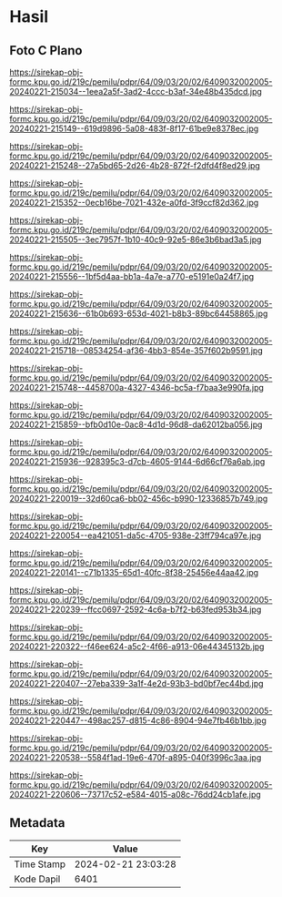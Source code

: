 # Hasil

## Foto C Plano

https://sirekap-obj-formc.kpu.go.id/219c/pemilu/pdpr/64/09/03/20/02/6409032002005-20240221-215034--1eea2a5f-3ad2-4ccc-b3af-34e48b435dcd.jpg

https://sirekap-obj-formc.kpu.go.id/219c/pemilu/pdpr/64/09/03/20/02/6409032002005-20240221-215149--619d9896-5a08-483f-8f17-61be9e8378ec.jpg

https://sirekap-obj-formc.kpu.go.id/219c/pemilu/pdpr/64/09/03/20/02/6409032002005-20240221-215248--27a5bd65-2d26-4b28-872f-f2dfd4f8ed29.jpg

https://sirekap-obj-formc.kpu.go.id/219c/pemilu/pdpr/64/09/03/20/02/6409032002005-20240221-215352--0ecb16be-7021-432e-a0fd-3f9ccf82d362.jpg

https://sirekap-obj-formc.kpu.go.id/219c/pemilu/pdpr/64/09/03/20/02/6409032002005-20240221-215505--3ec7957f-1b10-40c9-92e5-86e3b6bad3a5.jpg

https://sirekap-obj-formc.kpu.go.id/219c/pemilu/pdpr/64/09/03/20/02/6409032002005-20240221-215556--1bf5d4aa-bb1a-4a7e-a770-e5191e0a24f7.jpg

https://sirekap-obj-formc.kpu.go.id/219c/pemilu/pdpr/64/09/03/20/02/6409032002005-20240221-215636--61b0b693-653d-4021-b8b3-89bc64458865.jpg

https://sirekap-obj-formc.kpu.go.id/219c/pemilu/pdpr/64/09/03/20/02/6409032002005-20240221-215718--08534254-af36-4bb3-854e-357f602b9591.jpg

https://sirekap-obj-formc.kpu.go.id/219c/pemilu/pdpr/64/09/03/20/02/6409032002005-20240221-215748--4458700a-4327-4346-bc5a-f7baa3e990fa.jpg

https://sirekap-obj-formc.kpu.go.id/219c/pemilu/pdpr/64/09/03/20/02/6409032002005-20240221-215859--bfb0d10e-0ac8-4d1d-96d8-da62012ba056.jpg

https://sirekap-obj-formc.kpu.go.id/219c/pemilu/pdpr/64/09/03/20/02/6409032002005-20240221-215936--928395c3-d7cb-4605-9144-6d66cf76a6ab.jpg

https://sirekap-obj-formc.kpu.go.id/219c/pemilu/pdpr/64/09/03/20/02/6409032002005-20240221-220019--32d60ca6-bb02-456c-b990-12336857b749.jpg

https://sirekap-obj-formc.kpu.go.id/219c/pemilu/pdpr/64/09/03/20/02/6409032002005-20240221-220054--ea421051-da5c-4705-938e-23ff794ca97e.jpg

https://sirekap-obj-formc.kpu.go.id/219c/pemilu/pdpr/64/09/03/20/02/6409032002005-20240221-220141--c71b1335-65d1-40fc-8f38-25456e44aa42.jpg

https://sirekap-obj-formc.kpu.go.id/219c/pemilu/pdpr/64/09/03/20/02/6409032002005-20240221-220239--ffcc0697-2592-4c6a-b7f2-b63fed953b34.jpg

https://sirekap-obj-formc.kpu.go.id/219c/pemilu/pdpr/64/09/03/20/02/6409032002005-20240221-220322--f46ee624-a5c2-4f66-a913-06e44345132b.jpg

https://sirekap-obj-formc.kpu.go.id/219c/pemilu/pdpr/64/09/03/20/02/6409032002005-20240221-220407--27eba339-3a1f-4e2d-93b3-bd0bf7ec44bd.jpg

https://sirekap-obj-formc.kpu.go.id/219c/pemilu/pdpr/64/09/03/20/02/6409032002005-20240221-220447--498ac257-d815-4c86-8904-94e7fb46b1bb.jpg

https://sirekap-obj-formc.kpu.go.id/219c/pemilu/pdpr/64/09/03/20/02/6409032002005-20240221-220538--5584f1ad-19e6-470f-a895-040f3996c3aa.jpg

https://sirekap-obj-formc.kpu.go.id/219c/pemilu/pdpr/64/09/03/20/02/6409032002005-20240221-220606--73717c52-e584-4015-a08c-76dd24cb1afe.jpg


## Metadata

| Key        | Value               |
| ---------- | ------------------- |
| Time Stamp | 2024-02-21 23:03:28 |
| Kode Dapil | 6401                |



